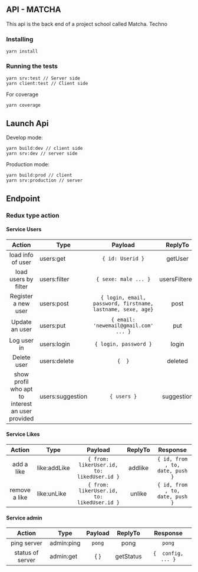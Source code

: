 ## API - MATCHA

This api is the back end of a project school called Matcha.
Techno

### Installing

```
yarn install
```

### Running the tests
 
```
yarn srv:test // Server side
yarn client:test // Client side
```
For coverage
```
yarn coverage
```

## Launch Api

Develop mode:
```
yarn build:dev // client side
yarn srv:dev // server side
```
Production mode:
```
yarn build:prod // client
yarn srv:production // server
```

## Endpoint

### Redux type action

#### Service Users
| Action | Type    | Payload    | ReplyTo  | Response |
|:---------:| ------------- |:-------------:| :-----:|:-----:|
| load info of user | users:get | `{ id: Userid }` | getUser | `users omit password` |
| load users by filter | users:filter | `{ sexe: male ... }` | usersFiltered | `array of users` |
| Register a new user | users:post | `{ login, email, password, firstname, lastname, sexe, age}` | post | `users` |
| Update an user | users:put    | `{ email: 'newemail@gmail.com' ... }` | put | `users updated` |
| Log user in | users:login    | `{ login, password }` | login | `matchaToken` |
| Delete user | users:delete    | `{  }` | deleted | `userDeleted` |
| show profil who apt to interest an user provided  | users:suggestion    | `{ users }` | suggestion | Array User sorted by geoloc |


#### Service Likes
| Action | Type    | Payload    | ReplyTo  | Response |
|:---------:| ------------- |:-------------:| :-----:|:-----:|
| add a like| like:addLike | `{ from: likerUser.id, to: likedUser.id }` | addlike | `{ id, from , to, date, push }` |
| remove a like| like:unLike| `{ from: likerUser.id, to: likedUser.id }` | unlike | `{ id, from , to, date, push }` |

#### Service admin
| Action | Type    | Payload    | ReplyTo  | Response |
|:---------:| ------------- |:-------------:| :-----:|:-----:|
| ping server | admin:ping | `pong` | pong | `pong` |
| status of server | admin:get    | { } | getStatus | `{  config, ... }` |
